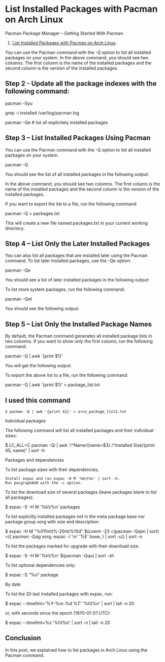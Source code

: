 # List Installed Packages with Pacman on Arch Linux

Pacman Package Manager – Getting Started With Pacman

1. [List Installed Packages with Pacman on Arch Linux](https://tinyurl.com/2l5ctm6j).

You can use the Pacman command with the -Q option to list all installed packages on your system. In the above command, you should see two columns. The first column is the name of the installed packages and the second column is the version of the installed packages.

## Step 2 - Update all the package indexes with the following command:

pacman -Syu

grep -i installed /var/log/pacman.log

pacman -Qe # list all explicitely installed packages

## Step 3 – List Installed Packages Using Pacman

You can use the Pacman command with the -Q option to list all installed packages on your system.

pacman -Q

You should see the list of all installed packages in the following output:

In the above command, you should see two columns. The first column is the name of the installed packages and the second column is the version of the installed packages.

If you want to export the list to a file, run the following command:

pacman -Q > packages.txt

This will create a new file named packages.txt in your current working directory.

## Step 4 – List Only the Later Installed Packages

You can also list all packages that are installed later using the Pacman command. To list later installed packages, use the -Qe option:

pacman -Qe

You should see a list of later installed packages in the following output:

To list more system packages, run the following command:

pacman -Qet

You should see the following output:

## Step 5 – List Only the Installed Package Names

By default, the Pacman command generates all installed package lists in two columns. If you want to show only the first column, run the following command:

pacman -Q | awk '{print $1}'

You will get the following output:

To export the above list to a file, run the following command:

pacman -Q | awk '{print $1}' > package_list.txt

## I used this command

`$ pacman -Q | awk '{print $1}' > arco_package_list1.txt`

Individual packages

The following command will list all installed packages and their individual sizes:

$ LC_ALL=C pacman -Qi | awk '/^Name/{name=$3} /^Installed Size/{print $4$5, name}' | sort -h

Packages and dependencies

To list package sizes with their dependencies,

    Install expac and run expac -H M '%m\t%n' | sort -h.
    Run pacgraphAUR with the -c option.

To list the download size of several packages (leave packages blank to list all packages):

$ expac -S -H M '%k\t%n' packages

To list explicitly installed packages not in the meta package base nor package group xorg with size and description:

$ expac -H M "%011m\t%-20n\t%10d" $(comm -23 <(pacman -Qqen | sort) <({ pacman -Qqg xorg; expac -l '\n' '%E' base; } | sort -u)) | sort -n

To list the packages marked for upgrade with their download size:

$ expac -S -H M '%k\t%n' $(pacman -Qqu) | sort -sh

To list optional dependencies only:

$ expac -S "%o" package

By date

To list the 20 last installed packages with expac, run:

$ expac --timefmt='%Y-%m-%d %T' '%l\t%n' | sort | tail -n 20

or, with seconds since the epoch (1970-01-01 UTC):

$ expac --timefmt=%s '%l\t%n' | sort -n | tail -n 20

## Conclusion

In this post, we explained how to list packages in Arch Linux using the Pacman command.